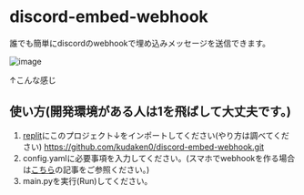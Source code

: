 # discord-embed-webhook
誰でも簡単にdiscordのwebhookで埋め込みメッセージを送信できます。


![image](https://i.imgur.com/RDGdYbI.png)

↑こんな感じ

## 使い方(開発環境がある人は1を飛ばして大丈夫です。)
1. [replit](replit)にこのプロジェクト↓をインポートしてください(やり方は調べてください)
https://github.com/kudaken0/discord-embed-webhook.git
2. config.yamlに必要事項を入力してください。(スマホでwebhookを作る場合は[こちら](https://note.com/nuyaki/n/nc2f167ca6c5f)の記事をご参照ください。)
2. main.pyを実行(Run)してください。